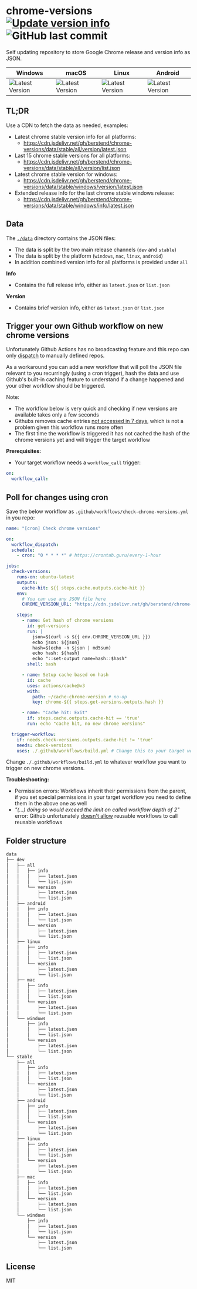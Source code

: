 # chrome-versions [![Update version info](https://github.com/berstend/chrome-versions/actions/workflows/update.yml/badge.svg?branch=master)](https://github.com/berstend/chrome-versions/actions/workflows/update.yml) ![GitHub last commit](https://img.shields.io/github/last-commit/berstend/chrome-versions)

Self updating repository to store Google Chrome release and version info as JSON.

| Windows                                                                                                                                                                                   | macOS                                                                                                                                                                                 | Linux                                                                                                                                                                                   | Android                                                                                                                                                                                   |
| ----------------------------------------------------------------------------------------------------------------------------------------------------------------------------------------- | ------------------------------------------------------------------------------------------------------------------------------------------------------------------------------------- | --------------------------------------------------------------------------------------------------------------------------------------------------------------------------------------- | ----------------------------------------------------------------------------------------------------------------------------------------------------------------------------------------- |
| ![Latest Version](https://img.shields.io/badge/dynamic/json?label=version&query=version&url=https://cdn.jsdelivr.net/gh/berstend/chrome-versions/data/stable/windows/version/latest.json) | ![Latest Version](https://img.shields.io/badge/dynamic/json?label=version&query=version&url=https://cdn.jsdelivr.net/gh/berstend/chrome-versions/data/stable/mac/version/latest.json) | ![Latest Version](https://img.shields.io/badge/dynamic/json?label=version&query=version&url=https://cdn.jsdelivr.net/gh/berstend/chrome-versions/data/stable/linux/version/latest.json) | ![Latest Version](https://img.shields.io/badge/dynamic/json?label=version&query=version&url=https://cdn.jsdelivr.net/gh/berstend/chrome-versions/data/stable/android/version/latest.json) |

## TL;DR

Use a CDN to fetch the data as needed, examples:

- Latest chrome stable version info for all platforms:
  - https://cdn.jsdelivr.net/gh/berstend/chrome-versions/data/stable/all/version/latest.json
- Last 15 chrome stable versions for all platforms:
  - https://cdn.jsdelivr.net/gh/berstend/chrome-versions/data/stable/all/version/list.json
- Latest chrome stable version for windows:
  - https://cdn.jsdelivr.net/gh/berstend/chrome-versions/data/stable/windows/version/latest.json
- Extended release info for the last chrome stable windows release:
  - https://cdn.jsdelivr.net/gh/berstend/chrome-versions/data/stable/windows/info/latest.json

## Data

The [`./data`](./data/) directory contains the JSON files:

- The data is split by the two main release channels (`dev` and `stable`)
- The data is split by the platform (`windows`, `mac`, `linux`, `android`)
- In addition combined version info for all platforms is provided under `all`

**Info**

- Contains the full release info, either as `latest.json` or `list.json`

**Version**

- Contains brief version info, either as `latest.json` or `list.json`

## Trigger your own Github workflow on new chrome versions

Unfortunately Github Actions has no broadcasting feature and this repo can only [dispatch](https://docs.github.com/en/rest/repos/repos#create-a-repository-dispatch-event) to manually defined repos.

As a workaround you can add a new workflow that will poll the JSON file relevant to you recurringly (using a cron trigger), hash the data and use Github's built-in caching feature to understand if a change happened and your other workflow should be triggered.

Note:

- The workflow below is very quick and checking if new versions are available takes only a few seconds
- Githubs removes cache entries [not accessed in 7 days](https://docs.github.com/en/actions/using-workflows/caching-dependencies-to-speed-up-workflows#usage-limits-and-eviction-policy), which is not a problem given this workflow runs more often
- The first time the workflow is triggered it has not cached the hash of the chrome versions yet and will trigger the target workflow

**Prerequisites:**

- Your target workflow needs a `workflow_call` trigger:

```yaml
on:
  workflow_call:
```

## Poll for changes using cron

Save the below workflow as `.github/workflows/check-chrome-versions.yml` in you repo:

```yaml
name: "[cron] Check chrome versions"

on:
  workflow_dispatch:
  schedule:
    - cron: "0 * * * *" # https://crontab.guru/every-1-hour

jobs:
  check-versions:
    runs-on: ubuntu-latest
    outputs:
      cache-hit: ${{ steps.cache.outputs.cache-hit }}
    env:
      # You can use any JSON file here
      CHROME_VERSION_URL: "https://cdn.jsdelivr.net/gh/berstend/chrome-versions/data/stable/all/version/latest.json"

    steps:
      - name: Get hash of chrome versions
        id: get-versions
        run: |
          json=$(curl -s ${{ env.CHROME_VERSION_URL }})
          echo json: ${json}
          hash=$(echo -n $json | md5sum)
          echo hash: ${hash}
          echo "::set-output name=hash::$hash"
        shell: bash

      - name: Setup cache based on hash
        id: cache
        uses: actions/cache@v3
        with:
          path: ~/cache-chrome-version # no-op
          key: chrome-${{ steps.get-versions.outputs.hash }}

      - name: "Cache hit: Exit"
        if: steps.cache.outputs.cache-hit == 'true'
        run: echo "cache hit, no new chrome versions"

  trigger-workflow:
    if: needs.check-versions.outputs.cache-hit != 'true'
    needs: check-versions
    uses: ./.github/workflows/build.yml # Change this to your target workflow
```

Change `./.github/workflows/build.yml` to whatever workflow you want to trigger on new chrome versions.

**Troubleshooting:**

- Permission errors: Workflows inherit their permissions from the parent, if you set special permissions in your target workflow you need to define them in the above one as well
- _"(...) doing so would exceed the limit on called workflow depth of 2"_ error: Github unfortunately [doesn't allow](https://docs.github.com/en/actions/using-workflows/reusing-workflows#limitations) reusable workflows to call reusable workflows

## Folder structure

```bash
data
├── dev
│   ├── all
│   │   ├── info
│   │   │   ├── latest.json
│   │   │   └── list.json
│   │   └── version
│   │       ├── latest.json
│   │       └── list.json
│   ├── android
│   │   ├── info
│   │   │   ├── latest.json
│   │   │   └── list.json
│   │   └── version
│   │       ├── latest.json
│   │       └── list.json
│   ├── linux
│   │   ├── info
│   │   │   ├── latest.json
│   │   │   └── list.json
│   │   └── version
│   │       ├── latest.json
│   │       └── list.json
│   ├── mac
│   │   ├── info
│   │   │   ├── latest.json
│   │   │   └── list.json
│   │   └── version
│   │       ├── latest.json
│   │       └── list.json
│   └── windows
│       ├── info
│       │   ├── latest.json
│       │   └── list.json
│       └── version
│           ├── latest.json
│           └── list.json
└── stable
    ├── all
    │   ├── info
    │   │   ├── latest.json
    │   │   └── list.json
    │   └── version
    │       ├── latest.json
    │       └── list.json
    ├── android
    │   ├── info
    │   │   ├── latest.json
    │   │   └── list.json
    │   └── version
    │       ├── latest.json
    │       └── list.json
    ├── linux
    │   ├── info
    │   │   ├── latest.json
    │   │   └── list.json
    │   └── version
    │       ├── latest.json
    │       └── list.json
    ├── mac
    │   ├── info
    │   │   ├── latest.json
    │   │   └── list.json
    │   └── version
    │       ├── latest.json
    │       └── list.json
    └── windows
        ├── info
        │   ├── latest.json
        │   └── list.json
        └── version
            ├── latest.json
            └── list.json
```

## License

MIT
